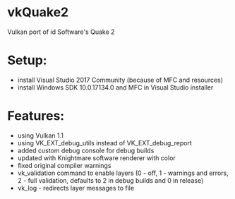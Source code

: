 # vkQuake2
Vulkan port of id Software's Quake 2

Setup:
===
- install Visual Studio 2017 Community (because of MFC and resources)
- install Windows SDK 10.0.17134.0 and MFC in Visual Studio installer

Features:
===
- using Vulkan 1.1
- using VK_EXT_debug_utils instead of VK_EXT_debug_report
- added custom debug console for debug builds
- updated with Knightmare software renderer with color
- fixed original compiler warnings
- vk_validation command to enable layers (0 - off, 1 - warnings and errors, 2 - full validation, defaults to 2 in debug builds and 0 in release)
- vk_log - redirects layer messages to file